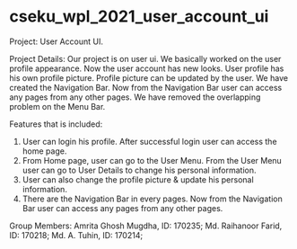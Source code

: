 # cseku_wpl_2021_user_account_ui

Project:
User Account UI.


Project Details:
Our project is on user ui. We basically worked on the user profile appearance. Now the user account has new looks. User profile has his own profile picture. Profile picture can be updated by the user. We have created the Navigation Bar. Now from the Navigation Bar user can access any pages from any other pages. We have removed the overlapping problem on the Menu Bar.


Features that is included:
1. User can login his profile. After successful login user can access the home page.
2. From Home page, user can go to the User Menu. From the User Menu user can go to User Details to change his personal information.
3. User can also change the profile picture & update his personal information.
4. There are the Navigation Bar in every pages. Now from the Navigation Bar user can access any pages from any other pages.

Group Members:
Amrita Ghosh Mugdha, ID: 170235;
Md. Raihanoor Farid, ID: 170218;
Md. A. Tuhin,        ID: 170214;
